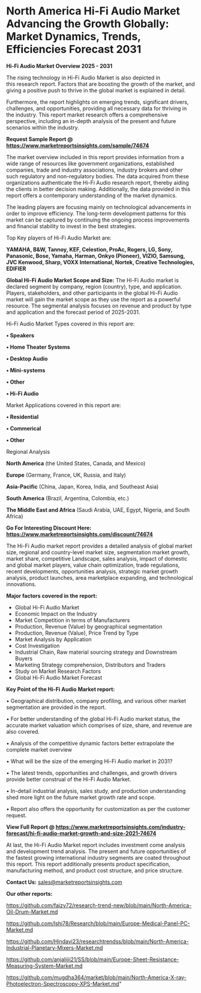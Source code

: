 # North America Hi-Fi Audio Market Advancing the Growth Globally: Market Dynamics, Trends, Efficiencies Forecast 2031

<Strong> Hi-Fi Audio Market Overview 2025 - 2031</strong>

The rising technology in Hi-Fi Audio Market is also depicted in this research report. Factors that are boosting the growth of the market, and giving a positive push to thrive in the global market is explained in detail.

Furthermore, the report highlights on emerging trends, significant drivers, challenges, and opportunities, providing all necessary data for thriving in the industry. This report market research offers a comprehensive perspective, including an in-depth analysis of the present and future scenarios within the industry.

<strong>Request Sample Report @ <a href=https://www.marketreportsinsights.com/sample/74674>https://www.marketreportsinsights.com/sample/74674</a></strong>

The market overview included in this report provides information from a wide range of resources like government organizations, established companies, trade and industry associations, industry brokers and other such regulatory and non-regulatory bodies. The data acquired from these organizations authenticate the Hi-Fi Audio research report, thereby aiding the clients in better decision making. Additionally, the data provided in this report offers a contemporary understanding of the market dynamics.

The leading players are focusing mainly on technological advancements in order to improve efficiency. The long-term development patterns for this market can be captured by continuing the ongoing process improvements and financial stability to invest in the best strategies.

Top Key players of Hi-Fi Audio Market are:

<strong>YAMAHA, B&W, Tannoy, KEF, Celestion, ProAc, Rogers, LG, Sony, Panasonic, Bose, Yamaha, Harman, Onkyo (Pioneer), VIZIO, Samsung, JVC Kenwood, Sharp, VOXX International, Nortek, Creative Technologies, EDIFIER</strong>

<strong><b>Global Hi-Fi Audio Market Scope and Size:</b></strong>
The Hi-Fi Audio market is declared segment by company, region (country), type, and application. Players, stakeholders, and other participants in the global Hi-Fi Audio market will gain the market scope as they use the report as a powerful resource. The segmental analysis focuses on revenue and product by type and application and the forecast period of 2025-2031.

Hi-Fi Audio Market Types covered in this report are:

<strong>• Speakers

• Home Theater Systems

• Desktop Audio

• Mini-systems

• Other

• Hi-Fi Audio</strong>

Market Applications covered in this report are:

<strong>• Residential

• Commerical

• Other</strong> 

Regional Analysis

<strong>North America</strong> (the United States, Canada, and Mexico)

<strong>Europe</strong> (Germany, France, UK, Russia, and Italy)

<strong>Asia-Pacific</strong> (China, Japan, Korea, India, and Southeast Asia)

<strong>South America</strong> (Brazil, Argentina, Colombia, etc.)

<strong>The Middle East and Africa</strong> (Saudi Arabia, UAE, Egypt, Nigeria, and South Africa)

<strong>Go For Interesting Discount Here: <a href=https://www.marketreportsinsights.com/discount/74674>https://www.marketreportsinsights.com/discount/74674</a></strong>

The Hi-Fi Audio market report provides a detailed analysis of global market size, regional and country-level market size, segmentation market growth, market share, competitive Landscape, sales analysis, impact of domestic and global market players, value chain optimization, trade regulations, recent developments, opportunities analysis, strategic market growth analysis, product launches, area marketplace expanding, and technological innovations.

<strong><b>Major factors covered in the report:</b></strong>
<ul>
  <li>Global Hi-Fi Audio Market </li>
  <li>Economic Impact on the Industry</li>
  <li>Market Competition in terms of Manufacturers</li>
  <li>Production, Revenue (Value) by geographical segmentation</li>
  <li>Production, Revenue (Value), Price Trend by Type</li>
  <li>Market Analysis by Application</li>
  <li>Cost Investigation</li>
  <li>Industrial Chain, Raw material sourcing strategy and Downstream Buyers</li>
  <li>Marketing Strategy comprehension, Distributors and Traders</li>
  <li>Study on Market Research Factors</li>
  <li>Global Hi-Fi Audio Market Forecast</li>
</ul>

<strong><b>Key Point of the Hi-Fi Audio Market report:</b></strong>

• Geographical distribution, company profiling, and various other market segmentation are provided in the report.

• For better understanding of the global Hi-Fi Audio market status, the accurate market valuation which comprises of size, share, and revenue are also covered.

• Analysis of the competitive dynamic factors better extrapolate the complete market overview

• What will be the size of the emerging Hi-Fi Audio market in 2031?

• The latest trends, opportunities and challenges, and growth drivers provide better construal of the Hi-Fi Audio Market.

• In-detail industrial analysis, sales study, and production understanding shed more light on the future market growth rate and scope.

• Report also offers the opportunity for customization as per the customer request.

<strong><b>View Full Report @ <a href=https://www.marketreportsinsights.com/industry-forecast/hi-fi-audio-market-growth-and-size-2021-74674>https://www.marketreportsinsights.com/industry-forecast/hi-fi-audio-market-growth-and-size-2021-74674</a></b></strong>


At last, the Hi-Fi Audio Market report includes investment come analysis and development trend analysis. The present and future opportunities of the fastest growing international industry segments are coated throughout this report. This report additionally presents product specification, manufacturing method, and product cost structure, and price structure.

<strong>Contact Us:</strong>
sales@marketreportsinsights.com

<strong>Our other reports:</strong>

<a href=https://github.com/faizy72/research-trend-new/blob/main/North-America-Oil-Drum-Market.md>https://github.com/faizy72/research-trend-new/blob/main/North-America-Oil-Drum-Market.md</a>

<a href=https://github.com/Ishi78/Research/blob/main/Europe-Medical-Panel-PC-Market.md>https://github.com/Ishi78/Research/blob/main/Europe-Medical-Panel-PC-Market.md</a>

<a href=https://github.com/Hindavi23/researchtrendss/blob/main/North-America-Industrial-Planetary-Mixers-Market.md>https://github.com/Hindavi23/researchtrendss/blob/main/North-America-Industrial-Planetary-Mixers-Market.md</a>

<a href=https://github.com/anjaliiii21/SS/blob/main/Europe-Sheet-Resistance-Measuring-System-Market.md>https://github.com/anjaliiii21/SS/blob/main/Europe-Sheet-Resistance-Measuring-System-Market.md</a>

<a href=https://github.com/mugdha364/market/blob/main/North-America-X-ray-Photoelectron-Spectroscopy-XPS-Market.md>https://github.com/mugdha364/market/blob/main/North-America-X-ray-Photoelectron-Spectroscopy-XPS-Market.md</a>"
